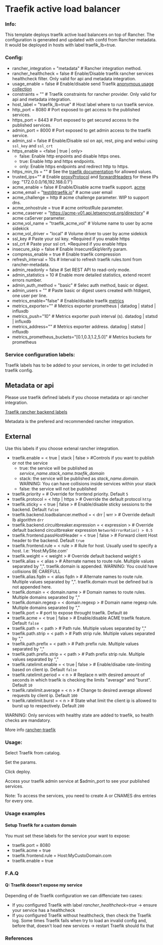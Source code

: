 # Traefik active load balancer

### Info:

 This template deploys traefik active load balancers on top of Rancher. The configuration is generated and updated with confd from Rancher metadata.
 It would be deployed in hosts with label traefik_lb=true.

### Config:

- rancher_integration = "metadata" # Rancher integration method.
- rancher_healthcheck = false   # Enable/Disable traefik rancher services healthcheck filter. Only valid for api and metadata integration.
- usage_enable = false              # Enable/disable send Traefik [anonymous usage collection](https://docs.traefik.io/basics/#collected-data) 
- constraints = ""  # Traefik constraints for rancher provider. Only valid for api and metadata integration.
- host_label = "traefik_lb=true" # Host label where to run traefik service.
- http_port = 8080  # Port exposed to get access to the published services.
- https_port = 8443  # Port exposed to get secured access to the published services. 
- admin_port = 8000  # Port exposed to get admin access to the traefik service.
- admin_ssl = false  # Enable/Disable ssl on api, rest, ping and webui using  `ssl_key` and `ssl_crt` 
- https_enable = <false | true | only>
  - false: Enable http enpoints and disable https ones.
  - true: Enable http and https endpoints.
  - only: Enable https endpoints and redirect http to https.
- https_min_tls = "" # See the [traefik documentation](https://docs.traefik.io/configuration/entrypoints/#specify-minimum-tls-version) for allowed values.
- trusted_ips=""                      # Enable [proxyProtocol](https://docs.traefik.io/configuration/entrypoints/#proxyprotocol) and [forwardHeaders](https://docs.traefik.io/configuration/entrypoints/#forwarded-header) for these IPs (eg: "172.0.0.0/16,192.168.0.1")
- acme_enable = false               # Enable/Disable acme traefik support. [acme](https://docs.traefik.io/configuration/acme/)
- acme_email = "test@traefik.io"    # acme user email
- acme_challenge = http             # acme challenge parameter. WIP to support dns.
- acme_onhostrule = true            # acme onHostRule parameter.
- acme_caserver = "https://acme-v01.api.letsencrypt.org/directory"          # acme caServer parameter.
- acme_vol_name = "traefik_acme_vol"    # Volume name to user by acme sidekick
- acme_vol_driver = "local"   # Volume driver to user by acme sidekick
- ssl_key # Paste your ssl key. *Required if you enable https
- ssl_crt # Paste your ssl crt. *Required if you enable https
- insecure_skip = false # Enable InsecureSkipVerify param.
- compress_enable = true    # Enable traefik compression
- refresh_interval = 10s  # Interval to refresh traefik rules.toml from rancher-metadata.
- admin_readonly = false # Set REST API to read-only mode.
- admin_statistics = 10 # Enable more detailed statistics, extend recent errors number.
- admin_auth_method = "basic" # Selec auth method, basic or digest.
- admin_users = "" # Paste basic or digest users created with htdigest, one user per line.
- metrics_enable="false"        # Enable/disable traefik [metrics](https://docs.traefik.io/configuration/metrics/)  
- metrics_exporter=""           # Metrics exporter prometheus | datadog | statsd | influxdb 
- metrics_push="10"             # Metrics exporter push interval (s). datadog | statsd | influxdb
- metrics_address=""            # Metrics exporter address. datadog | statsd | influxdb 
- metrics_prometheus_buckets="[0.1,0.3,1.2,5.0]"  # Metrics buckets for prometheus
    
### Service configuration labels:

Traefik labels has to be added to your services, in order to get included in traefik config.

## Metadata or api

Please use traefik defined labels if you choose metadata or api rancher integration. 

[Traefik rancher backend labels][traefik rancher backend]

Metadata is the prefered and recommended rancher integration.

## External

Use this labels if you choose extenal rancher integration.

- traefik.enable = < true | stack | false > #Controls if you want to publish or not the service
  - true: the service will be published as *service_name.stack_name.traefik_domain*
  - stack: the service will be published as *stack_name.domain*. WARNING: You can have collisions inside services within your stack
  - false: the service will not be published
- traefik.priority = <priority>             # Override for frontend priority. Default `5`
- traefik.protocol = < http | https >       # Override the default protocol `http`
- traefik.sticky = < true | false   >       # Enable/disable sticky sessions to the backend. Default `false`
- traefik.backend.loadbalancer.method = < drr | wrr > # Override default lb algorithm `drr`
- traefik.backend.circuitbreaker.expression = < expression > # Override default backend circuitbreaker expression `NetworkErrorRatio() > 0.5`
- traefik.frontend.passHostHeader = < true | false > # Forward client Host header to the backend. Default `true`
- traefik.frontend.rule = < rule > # Rule for host. Usually used to specify a host. I.e: 'Host:MySite.com'
- traefik.weight = < weight >               # Override default backend weight `5`
- traefik.alias = < alias >                 # Alternate names to route rule. Multiple values separated by ",". traefik.domain is appended. WARNING: You could have collisions BE CAREFULL
- traefik.alias.fqdn = < alias fqdn >                   # Alternate names to route rule. Multiple values separated by ",". traefik.domain must be defined but is not appended here.
- traefik.domain = < domain.name >          # Domain names to route rules. Multiple domains separated by ","
- traefik.domain.regexp = < domain.regexp > # Domain name regexp rule. Multiple domains separated by ","
- traefik.port = <port>                     # port to expose throught traefik. Default `80`
- traefik.acme = < true | false >           # Enable/disable ACME traefik feature. Default `false`
- traefik.path = < path >                   # Path rule. Multiple values separated by ","
- traefik.path.strip = < path >             # Path strip rule. Multiple values separated by ","
- traefik.path.prefix = < path >            # Path prefix rule. Multiple values separated by ","
- traefik.path.prefix.strip = < path >      # Path prefix strip rule. Multiple values separated by ","
- traefik.ratelimit.enable = < true | false >   # Enable/disabe rate-limiting based on client ip. Default `false`
- traefik.ratelimit.period = < n >          # Replace n with desired amount of seconds in which traefik is checking the limits "average" and "burst". Default `10`
- traefik.ratelimit.average = < n >         # Change to desired average allowed requests by client ip. Default `100`
- traefik.ratelimit.burst = < n >           # State what limit the client ip is allowed to burst up to respectively. Default `200`

WARNING: Only services with healthy state are added to traefik, so health checks are mandatory.

More info [rancher-traefik](https://github.com/rawmind0/rancher-traefik)

### Usage:

 Select Traefik from catalog.

 Set the params.

 Click deploy.

 Access your traefik admin service at $admin_port to see your published services.

Note: To access the services, you need to create A or CNAMES dns entries for every one.

### Usage examples

#### Setup Traefik for a custom domain

You must set these labels for the service your want to expose:
- traefik.port = 8080
- traefik.acme = true
- traefik.frontend.rule = Host:MyCustoDomain.com
- traefik.enable = true

### F.A.Q

#### Q: Traefik doesn't expose my service

Depending of de Traefik configuration we can diffenciate two cases:
- If you configured Traefik with label *rancher_healthcheck=true* -> ensure your service has a healthcheck
- If you configured Traefik without healthcheck, then check the Traefik log. Some times Traefik fails when try to load an invalid config and, before that, doesn't load new services -> restart Traefik should fix that

### References

[traefik rancher backend]: https://docs.traefik.io/configuration/backends/rancher/#labels-overriding-default-behaviour
